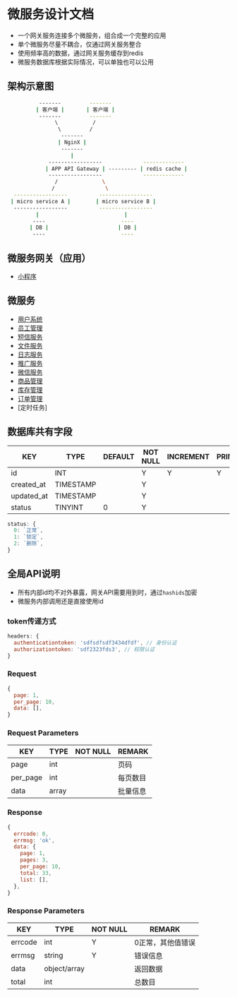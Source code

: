 # 微服务设计文档

- 一个网关服务连接多个微服务，组合成一个完整的应用
- 单个微服务尽量不耦合，仅通过网关服务整合
- 使用频率高的数据，通过网关服务缓存到redis
- 微服务数据库根据实际情况，可以单独也可以公用

## 架构示意图

```sh
          -------         -------
         | 客户端 |       | 客户端 |
          -------         -------
               \           /
                \         /
                 -------
                | NginX |
                 -------
                    |
             -----------------             -------------
            | APP API Gateway | --------- | redis cache |
             -----------------             -------------
               /              \
              /                \
  -----------------          -----------------
 | micro service A |        | micro service B |
  -----------------          -----------------
         |                           |
        ----                        ----
       | DB |                      | DB |
        ----                        ----
```

## 微服务网关（应用）

- [小程序](./gateway-wxapp.md)

## 微服务

- [用户系统](./service-user.md)
- [员工管理](./service-staff.md)
- [短信服务](./service-msg.md)
- [文件服务](./service-media.md)
- [日志服务](./service-log.md)
- [推广服务](./service-track.md)
- [微信服务](./service-wx.md)
- [商品管理](./service-product.md)
- [库存管理](./service-stock.md)
- [订单管理](./service-order.md)
- [定时任务]

## 数据库共有字段

| KEY        | TYPE      | DEFAULT | NOT NULL | INCREMENT | PRIMARY | FOREIGN | REMARK |
|------------|-----------|---------|----------|-----------|---------|---------|--------|
| id         | INT       |         | Y        | Y         | Y       |         |        |
| created_at | TIMESTAMP |         | Y        |           |         |         |        |
| updated_at | TIMESTAMP |         | Y        |           |         |         |        |
| status     | TINYINT   | 0       | Y        |           |         |         |        |

```js
status: {
  0: `正常`,
  1: `锁定`,
  2: `删除`,
}
```

## 全局API说明

- 所有内部id均不对外暴露，网关API需要用到时，通过`hashids`加密
- 微服务内部调用还是直接使用id

### token传递方式

```js
headers: {
  authenticationtoken: 'sdfsdfsdf3434dfdf', // 身份认证
  authorizationtoken: 'sdf2323fds3', // 权限认证
}
```

### Request

```js
{
  page: 1,
  per_page: 10,
  data: [],
}
```

### Request Parameters

| KEY      | TYPE  | NOT NULL | REMARK |
|----------|-------|----------|--------|
| page     | int   |          | 页码     |
| per_page | int   |          | 每页数目   |
| data     | array |          | 批量信息   |

### Response

```js
{
  errcode: 0,
  errmsg: 'ok',
  data: {
    page: 1,
    pages: 3,
    per_page: 10,
    total: 33,
    list: [],
  },
}
```

### Response Parameters

| KEY     | TYPE         | NOT NULL | REMARK    |
|---------|--------------|----------|-----------|
| errcode | int          | Y        | 0正常，其他值错误 |
| errmsg  | string       | Y        | 错误信息      |
| data    | object/array |          | 返回数据      |
| total   | int          |          | 总数目       |
